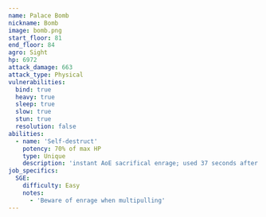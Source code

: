 ```yaml
---
name: Palace Bomb
nickname: Bomb
image: bomb.png
start_floor: 81
end_floor: 84
agro: Sight
hp: 6972
attack_damage: 663
attack_type: Physical
vulnerabilities:
  bind: true
  heavy: true
  sleep: true
  slow: true
  stun: true
  resolution: false
abilities:
  - name: 'Self-destruct'
    potency: 70% of max HP
    type: Unique
    description: 'instant AoE sacrifical enrage; used 37 seconds after pull'
job_specifics:
  SGE:
    difficulty: Easy
    notes:
      - 'Beware of enrage when multipulling'
---
```

